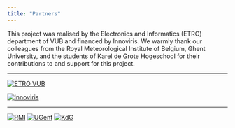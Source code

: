 ```yaml
---
title: "Partners"
---
```


This project was realised by the Electronics and Informatics (ETRO) department of VUB and financed by Innoviris. We warmly thank our colleagues from the Royal Meteorological Institute of Belgium, Ghent University, and the students of Karel de Grote Hogeschool for their contributions to and support for this project.  

*** 

[![ETRO VUB](images/partners/logo-vub-etro.png)](https://www.etrovub.be/)

[![Innoviris](images/partners/logo-innoviris.jpg)](https://innoviris.brussels/)

***

[![RMI](images/partners/logo-kmi.jpg)](https://www.meteo.be/) [![UGent](images/partners/logo-ugent-en.png)](https://www.ugent.be/) [![KdG](images/partners/logo-KdG.png)](https://www.kdg.be/)

